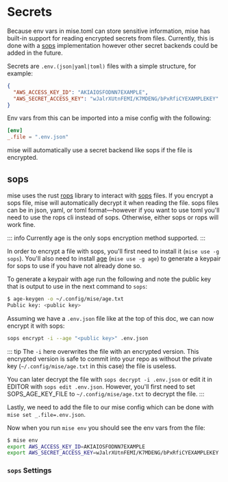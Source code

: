 # Secrets

Because env vars in mise.toml can store sensitive information, mise has built-in support for reading
encrypted secrets from files. Currently, this is done with a [sops](https://getsops.com) implementation
however other secret backends could be added in the future.

Secrets are `.env.(json|yaml|toml)` files with a simple structure, for example:

```json
{
  "AWS_ACCESS_KEY_ID": "AKIAIOSFODNN7EXAMPLE",
  "AWS_SECRET_ACCESS_KEY": "wJalrXUtnFEMI/K7MDENG/bPxRfiCYEXAMPLEKEY"
}
```

Env vars from this can be imported into a mise config with the following:

```toml
[env]
_.file = ".env.json"
```

mise will automatically use a secret backend like sops if the file is encrypted.

## sops

mise uses the rust [rops](https://github.com/gibbz00/rops) library to interact with [sops](https://getsops.com) files.
If you encrypt a sops file, mise will automatically decrypt it when reading the file. sops files can
be in json, yaml, or toml format—however if you want to use toml you'll need to use the rops cli instead
of sops. Otherwise, either sops or rops will work fine.

::: info
Currently age is the only sops encryption method supported.
:::

In order to encrypt a file with sops, you'll first need to install it (`mise use -g sops`). You'll
also need to install [age](https://github.com/FiloSottile/age) (`mise use -g age`) to generate a keypair for sops to use
if you have not already done so.

To generate a keypair with age run the following and note the public key that is output to use
in the next command to `sops`:

```sh
$ age-keygen -o ~/.config/mise/age.txt
Public key: <public key>
```

Assuming we have a `.env.json` file like at the top of this doc, we can now encrypt it with sops:

```sh
sops encrypt -i --age "<public key>" .env.json
```

::: tip
The `-i` here overwrites the file with an encrypted version. This encrypted version is safe to commit
into your repo as without the private key (`~/.config/mise/age.txt` in this case) the file is useless.

You can later decrypt the file with `sops decrypt -i .env.json` or edit it in EDITOR with `sops edit .env.json`.
However, you'll first need to set SOPS_AGE_KEY_FILE to `~/.config/mise/age.txt` to decrypt the file.
:::

Lastly, we need to add the file to our mise config which can be done with `mise set _.file=.env.json`.

Now when you run `mise env` you should see the env vars from the file:

```sh
$ mise env
export AWS_ACCESS_KEY_ID=AKIAIOSFODNN7EXAMPLE
export AWS_SECRET_ACCESS_KEY=wJalrXUtnFEMI/K7MDENG/bPxRfiCYEXAMPLEKEY
```

### `sops` Settings

<script setup>
import Settings from '/components/settings.vue';
</script>
<Settings child="sops" :level="4" />
